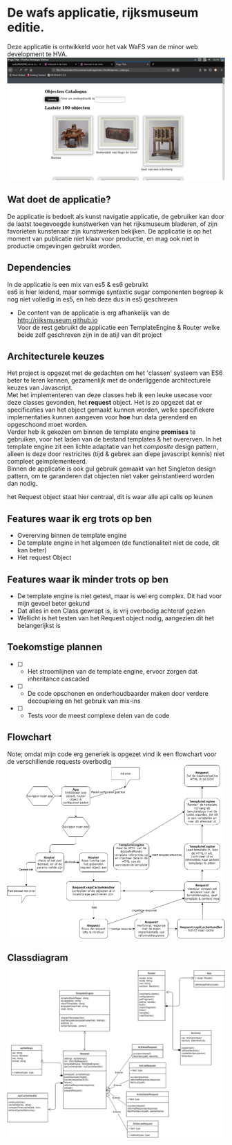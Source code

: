 # De wafs applicatie, rijksmuseum editie.
Deze applicatie is ontwikkeld voor het vak WaFS van de minor web development te HVA.
![Alt text][homepage]

## Wat doet de applicatie?
De applicatie is bedoelt als kunst navigatie applicatie, de gebruiker kan door de laatst toegevoegde kunstwerken van het rijksmuseum bladeren, of zijn favorieten kunstenaar zijn kunstwerken bekijken. De applicatie is op het moment van publicatie niet klaar voor productie, en mag ook niet in productie omgevingen gebruikt worden.

## Dependencies
In de applicatie is een mix van es5 & es6 gebruikt  
es6 is hier leidend, maar sommige syntaxtic sugar componenten begreep ik nog niet volledig in es5, en heb deze dus in es5 geschreven  
  
* De content van de applicatie is erg afhankelijk van de http://rijksmuseum.github.io  
Voor de rest gebruikt de applicatie een TemplateEngine & Router welke beide zelf geschreven zijn in de atijl van dit project  

## Architecturele keuzes
Het project is opgezet met de gedachten om het 'classen' systeem van ES6 beter te leren kennen, gezamenlijk met de onderliggende architecturele keuzes van Javascript.  
Met het implementeren van deze classes heb ik een leuke usecase voor deze classes gevonden, het **request** object. Het is zo opgezet dat er specificaties van het object gemaakt kunnen worden, welke specifiekere implementaties kunnen aangeven voor **hoe** hun data gerenderd en opgeschoond moet worden.  
Verder heb ik gekozen om binnen de template engine **promises** te gebruiken, voor het laden van de bestand templates & het overerven. In het template engine zit een lichte adaptatie van het *composite* design pattern, alleen is deze door restricites (tijd & gebrek aan diepe javascript kennis) niet compleet geimplementeerd.  
Binnen de applicatie is ook gul gebruik gemaakt van het Singleton design pattern, om te garanderen dat objecten niet vaker geinstantieerd worden dan nodig.   

het Request object staat hier centraal, dit is waar alle api calls op leunen

## Features waar ik erg trots op ben
* Overerving binnen de template engine
* De template engine in het algemeen (de functionaliteit niet de code, dit kan beter)
* Het request Object

## Features waar ik minder trots op ben
* De template engine is niet getest, maar is wel erg complex. Dit had voor mijn gevoel beter gekund 
* Dat alles in een Class gewrapt is, is vrij overbodig achteraf gezien
* Wellicht is het testen van het Request object nodig, aangezien dit het belangerijkst is

## Toekomstige plannen
- [ ] - Het stroomlijnen van de template engine, ervoor zorgen dat inheritance cascaded
- [ ] - De code opschonen en onderhoudbaarder maken door verdere decoupleing en het gebruik van mix-ins
- [ ] - Tests voor de meest complexe delen van de code

## Flowchart
Note; omdat mijn code erg generiek is opgezet vind ik een flowchart voor de verschillende requests overbodig
![alt text][flowchart]

## Classdiagram
![alt text][classdiagram]



[flowchart]: https://github.com/Cascuna/wafs/blob/master/app/static/img/flowchart-wafs.png "Flowchart"
[classdiagram]: https://github.com/Cascuna/wafs/blob/master/app/static/img/wafs-uml-diagram.png "Classdiagram"
[homepage]: https://github.com/Cascuna/wafs/blob/master/app/static/img/homepage.png "Homepage"
